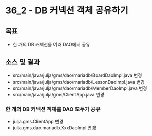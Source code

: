 # 36_2 - DB 커넥션 객체 공유하기

## 목표

- 한 개의 DB 커넥션을 여러 DAO에서 공유

## 소스 및 결과

- src/main/java/julja/gms/dao/mariadb/BoardDaoImpl.java 변경
- src/main/java/julja/gms/dao/mariadb/LessonDaoImpl.java 변경
- src/main/java/julja/gms/dao/mariadb/MemberDaoImpl.java 변경
- src/main/java/julja/gms/ClientApp.java 변경

### 한 개의 DB 커넥션 객체를 DAO 모두가 공유

- julja.gms.ClientApp 변경
- julja.gms.dao.mariadb.XxxDaoImpl 변경

